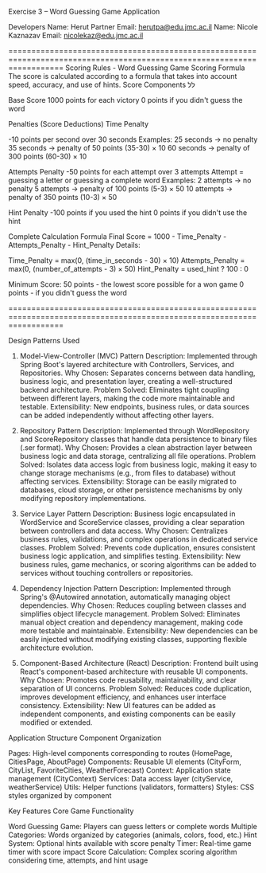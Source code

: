 Exercise 3 – Word Guessing Game Application

Developers
Name: Herut Partner
Email: herutpa@edu.jmc.ac.il
Name: Nicole Kaznazav
Email: nicolekaz@edu.jmc.ac.il

========================================================================================================================
Scoring Rules - Word Guessing Game
Scoring Formula
The score is calculated according to a formula that takes into account speed, accuracy, and use of hints.
Score Components    לל

Base Score
1000 points for each victory
0 points if you didn't guess the word

Penalties (Score Deductions)
Time Penalty

-10 points per second over 30 seconds
Examples:
25 seconds → no penalty
35 seconds → penalty of 50 points (35-30) × 10
60 seconds → penalty of 300 points (60-30) × 10

Attempts Penalty
-50 points for each attempt over 3 attempts
Attempt = guessing a letter or guessing a complete word
Examples:
2 attempts → no penalty
5 attempts → penalty of 100 points (5-3) × 50
10 attempts → penalty of 350 points (10-3) × 50

Hint Penalty
-100 points if you used the hint
0 points if you didn't use the hint

Complete Calculation Formula
Final Score = 1000 - Time_Penalty - Attempts_Penalty - Hint_Penalty
Details:

Time_Penalty = max(0, (time_in_seconds - 30) × 10)
Attempts_Penalty = max(0, (number_of_attempts - 3) × 50)
Hint_Penalty = used_hint ? 100 : 0

Minimum Score:
50 points - the lowest score possible for a won game
0 points - if you didn't guess the word

========================================================================================================================








Design Patterns Used
1. Model-View-Controller (MVC) Pattern
   Description: Implemented through Spring Boot's layered architecture with Controllers, Services, and Repositories.
   Why Chosen: Separates concerns between data handling, business logic, and presentation layer, creating a well-structured backend architecture.
   Problem Solved: Eliminates tight coupling between different layers, making the code more maintainable and testable.
   Extensibility: New endpoints, business rules, or data sources can be added independently without affecting other layers.

2. Repository Pattern
   Description: Implemented through WordRepository and ScoreRepository classes that handle data persistence to binary files (.ser format).
   Why Chosen: Provides a clean abstraction layer between business logic and data storage, centralizing all file operations.
   Problem Solved: Isolates data access logic from business logic, making it easy to change storage mechanisms (e.g., from files to database) without affecting services.
   Extensibility: Storage can be easily migrated to databases, cloud storage, or other persistence mechanisms by only modifying repository implementations.

3. Service Layer Pattern
   Description: Business logic encapsulated in WordService and ScoreService classes, providing a clear separation between controllers and data access.
   Why Chosen: Centralizes business rules, validations, and complex operations in dedicated service classes.
   Problem Solved: Prevents code duplication, ensures consistent business logic application, and simplifies testing.
   Extensibility: New business rules, game mechanics, or scoring algorithms can be added to services without touching controllers or repositories.

4. Dependency Injection Pattern
   Description: Implemented through Spring's @Autowired annotation, automatically managing object dependencies.
   Why Chosen: Reduces coupling between classes and simplifies object lifecycle management.
   Problem Solved: Eliminates manual object creation and dependency management, making code more testable and maintainable.
   Extensibility: New dependencies can be easily injected without modifying existing classes, supporting flexible architecture evolution.

5. Component-Based Architecture (React)
   Description: Frontend built using React's component-based architecture with reusable UI components.
   Why Chosen: Promotes code reusability, maintainability, and clear separation of UI concerns.
   Problem Solved: Reduces code duplication, improves development efficiency, and enhances user interface consistency.
   Extensibility: New UI features can be added as independent components, and existing components can be easily modified or extended.

   
Application Structure
Component Organization

Pages: High-level components corresponding to routes (HomePage, CitiesPage, AboutPage)
Components: Reusable UI elements (CityForm, CityList, FavoriteCities, WeatherForecast)
Context: Application state management (CityContext)
Services: Data access layer (cityService, weatherService)
Utils: Helper functions (validators, formatters)
Styles: CSS styles organized by component

Key Features
Core Game Functionality

Word Guessing Game: Players can guess letters or complete words
Multiple Categories: Words organized by categories (animals, colors, food, etc.)
Hint System: Optional hints available with score penalty
Timer: Real-time game timer with score impact
Score Calculation: Complex scoring algorithm considering time, attempts, and hint usage

